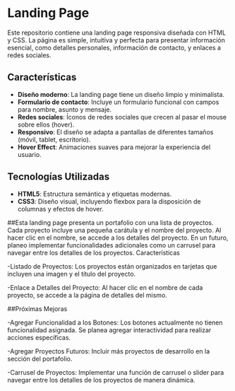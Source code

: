 # Landing Page

Este repositorio contiene una landing page responsiva diseñada con HTML y CSS. La página es simple, intuitiva y perfecta para presentar información esencial, como detalles personales, información de contacto, y enlaces a redes sociales.

## Características

- **Diseño moderno**: La landing page tiene un diseño limpio y minimalista.
- **Formulario de contacto**: Incluye un formulario funcional con campos para nombre, asunto y mensaje.
- **Redes sociales**: Íconos de redes sociales que crecen al pasar el mouse sobre ellos (hover).
- **Responsivo**: El diseño se adapta a pantallas de diferentes tamaños (móvil, tablet, escritorio).
- **Hover Effect**: Animaciones suaves para mejorar la experiencia del usuario.


## Tecnologías Utilizadas

- **HTML5**: Estructura semántica y etiquetas modernas.
- **CSS3**: Diseño visual, incluyendo flexbox para la disposición de columnas y efectos de hover.

##Esta landing page presenta un portafolio con una lista de proyectos. Cada proyecto incluye una pequeña carátula y el nombre del proyecto. Al hacer clic en el nombre, se accede a los detalles del proyecto. En un futuro, planeo implementar funcionalidades adicionales como un carrusel para navegar entre los detalles de los proyectos.
Características

  -Listado de Proyectos: Los proyectos están organizados en tarjetas que incluyen una imagen y el título del proyecto.
  
  -Enlace a Detalles del Proyecto: Al hacer clic en el nombre de cada proyecto, se accede a la página de detalles del mismo.

##Próximas Mejoras

  -Agregar Funcionalidad a los Botones: Los botones actualmente no tienen funcionalidad asignada. Se planea agregar interactividad para realizar acciones específicas.
  
  -Agregar Proyectos Futuros: Incluir más proyectos de desarrollo en la sección del portafolio.
    
  -Carrusel de Proyectos: Implementar una función de carrusel o slider para navegar entre los detalles de los proyectos de manera dinámica.


